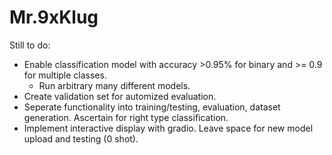 # Mr.9xKlug


Still to do:

- Enable classification model with accuracy >0.95% for binary and >= 0.9 for multiple classes. 
    - Run arbitrary many different models. 
- Create validation set for automized evaluation.
- Seperate functionality into training/testing, evaluation, dataset generation. Ascertain for right type classification.
- Implement interactive display with gradio. Leave space for new model upload and testing (0 shot).
  